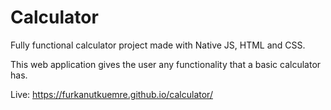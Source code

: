 # Calculator

Fully functional calculator project made with Native JS, HTML and CSS.

This web application gives the user any functionality that a basic calculator has.

Live: https://furkanutkuemre.github.io/calculator/
